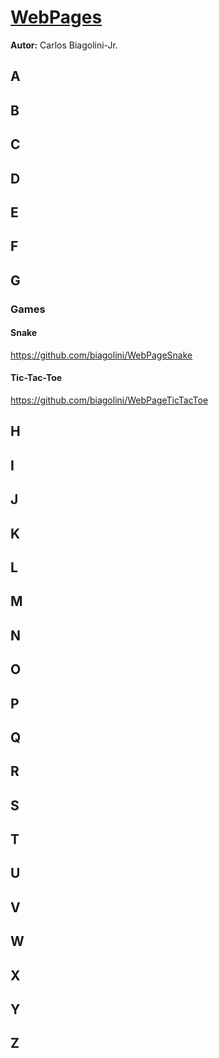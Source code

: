 # <u>WebPages</u>
**Autor:** Carlos Biagolini-Jr.

## A

## B

## C

## D

## E

## F

## G
### Games
#### Snake
https://github.com/biagolini/WebPageSnake

#### Tic-Tac-Toe
https://github.com/biagolini/WebPageTicTacToe

## H

## I

## J

## K

## L

## M

## N

## O

## P

## Q

## R

## S

## T

## U

## V

## W

## X 

## Y 

## Z
